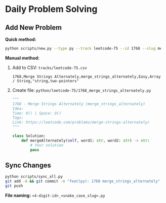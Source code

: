 # Daily Problem Solving

## Add New Problem

**Quick method:**
```bash
python scripts/new.py --type py --track leetcode-75 --id 1768 --slug merge_strings_alternately --title "Merge Strings Alternately"
```

**Manual method:**
1. Add to CSV: `tracks/leetcode-75.csv`
   ```csv
   1768,Merge Strings Alternately,merge_strings_alternately,Easy,Array / String,"string,two-pointers"
   ```

2. Create file: `python/leetcode-75/1768_merge_strings_alternately.py`
   ```python
   """
   1768 - Merge Strings Alternately (merge_strings_alternately)
   Idea: 
   Time: O() | Space: O()
   Tags: 
   Link: https://leetcode.com/problems/merge-strings-alternately/
   """
   
   class Solution:
       def mergeAlternately(self, word1: str, word2: str) -> str:
           # Your solution
           pass
   ```

## Sync Changes

```bash
python scripts/sync_all.py
git add -A && git commit -m "feat(py): 1768 merge_strings_alternately"
git push
```

**File naming:** `<4-digit-id>_<snake_case_slug>.py`